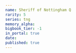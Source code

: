 ```yaml
---
name: Sheriff of Nottingham Q
rarity: 5
series: tng
memory_alpha:
bigbook_tier: -1
in_portal: true
date:
published: true
---
```



